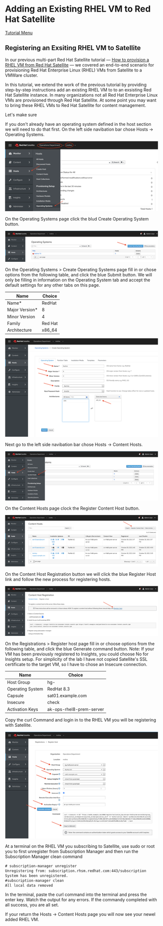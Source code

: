 # Adding an Existing RHEL VM to Red Hat Satellite

[Tutorial Menu](https://github.com/pslucas0212/RedHat-Satellite-VM-Provisioning-to-vSphere-Tutorial)  

## Registering an Exsiting RHEL VM to Satellite

In our previous multi-part Red Hat Satellite tutorial — [How to provision a RHEL VM from Red Hat Satellite](https://www.redhat.com/en/blog/how-install-red-hat-satellite) — we covered an end-to-end scenario for provisioning Red Hat Enterprise Linux (RHEL) VMs from Satellite to a VMWare cluster. 

In this tutorial, we extend the work of the previous tutorial by providing step-by-step instructions add an existing RHEL VM to to an exsisting Red Hat Satellite instance. In many organizations not all Red Hat Enterprise Linux VMs are provisioned through Red Hat Satellite.  At some point you may want to bring these RHEL VMs to Red Hat Satellite for content management.     

Let's make sure

If you don't already have an operating system defined in the host section we will need to do that first.  On the left side navibation bar chose Hosts -> Operating Systems.

![Host -> Operating Systems](/images/sat83.png)

On the Operating Systems page click the blud Create Operating System button. 

![Blue Operating System button](/images/sat84.png)

On the Operating Systems > Create Operating Systems page fill in or chose options from the following table, and click the blue Submit button.  We will only be filling in information on the Operating System tab and accept the default settings for any other tabs on this page.  

Name | Choice
---- | ------
Name* | RedHat
Major Version* | 8
Minor Version | 4
Family | Red Hat
Architecture | x86_64

![Define Operating System](/images/sat85.png)

Next go to the left side navibation bar chose Hosts -> Content Hosts.

![Hosts -> Content Hosts](/images/sat86.png)

On the Content Hosts page clock the Register Content Host button.

![Register Content Host](/images/sat87.png)

On the Content Host Registration button we will click the blue Register Host link and follow the new process for registering hosts.

![Blue Register Hosts link](/images/sat88.png)

On the Registrations > Register host page fill in or choose options from the following table, and click the blue Generate command button.   Note: If your VM has been previously registered to Insights, you could choose No for Insights setup.  For simplicity of the lab I have not copied Satellite's SSL certificate to  the target VM, so I have to chose an Insecure connection.

Name | Choice
---- | ------
Host Group | hg-
Operating System | RedHat 8.3
Capsule | sat01.example.com
Insecure | check
Activation Keys | ak-ops-rhel8-prem-server

Copy the curl Command and login in to the RHEL VM you will be registering with Satellite.

![Copy curl command](/images/sat89.png)

At a terminal on the RHEL VM you subscribing to Satellite, use sudo or root you to first unregister from Subscription Manager and then run the Subscription Manager clean command
```
# subscription-manager unregister 
Unregistering from: subscription.rhsm.redhat.com:443/subscription
System has been unregistered.
#subscription-manager clean
All local data removed
```
In the terminal, paste the curl command into the terminal and press the enter key.   Watch the output for any errors.  If the commandy completed with all success, you are all set.  

If your return the Hosts -> Content Hosts page you will now see your newel added RHEL VM.

